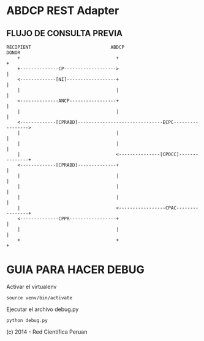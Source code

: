 ABDCP REST Adapter
==================


FLUJO DE CONSULTA PREVIA
---

    RECIPIENT                             ABDCP                                 DONOR
        +                                   +                                     +  
        +--------------CP------------------->                                     |  
        <-------------[NI]------------------+                                     |  
        |                                   |                                     |  
        <--------------ANCP-----------------+                                     |  
        |                                   |                                     |  
        <-------------[CPRABD]-------------------------------ECPC----------------->  
        |                                   |                                     |  
        |                                   |                                     |  
        |                                   <---------------[CPOCC]---------------+  
        <-------------[CPRABD]--------------+                                     |  
        |                                   |                                     |  
        |                                   |                                     |  
        |                                   |                                     |  
        |                                   <-----------------CPAC----------------+  
        <--------------CPPR-----------------+                                     |  
        |                                   |                                     |  
        +                                   +                                     +  


GUIA PARA HACER DEBUG
===

Activar el virtualenv

    source venv/bin/activate

Ejecutar el archivo debug.py

    python debug.py

(c) 2014 - Red Científica Peruan
